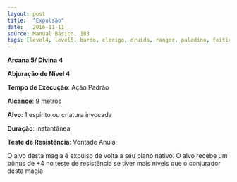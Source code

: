 ```yaml
---
layout: post
title:  "Expulsão"
date:   2016-11-11
source: Manual Básico. 183
tags: [level4, level5, bardo, clerigo, druida, ranger, paladino, feiticeiro, mago, abjuracao]
---
```


**Arcana 5/ Divina 4**

**Abjuração de Nível 4**

**Tempo de Execução**: Ação Padrão

**Alcance**: 9 metros

**Alvo**: 1 espírito ou criatura invocada

**Duração**: instantânea

**Teste de Resistência**: Vontade Anula;

O alvo desta magia é expulso de volta a seu plano nativo. O alvo recebe um bônus de +4 no teste de resistência se tiver mais níveis que o conjurador desta magia